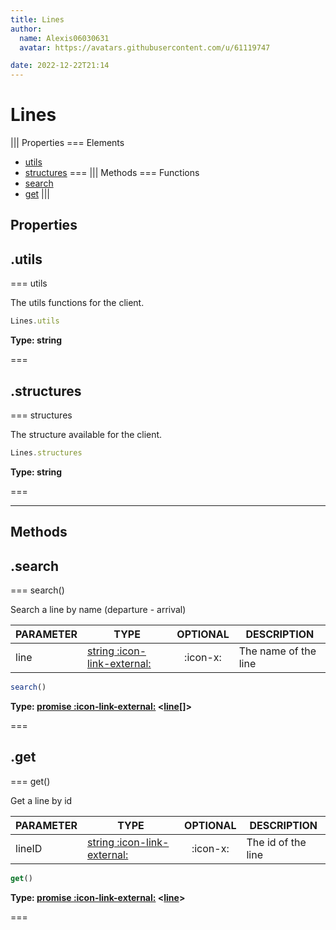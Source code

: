```yaml
---
title: Lines
author:
  name: Alexis06030631
  avatar: https://avatars.githubusercontent.com/u/61119747

date: 2022-12-22T21:14
---
```


# Lines

||| Properties
=== Elements
- [utils](#utils)
- [structures](#structures)
===
||| Methods
=== Functions
- [search](#search)
- [get](#get)
|||
## Properties
## .utils

=== utils

The utils functions for the client.


```javascript
Lines.utils
```
**Type: string**

===

## .structures

=== structures

The structure available for the client.


```javascript
Lines.structures
```
**Type: string**

===

---
## Methods
## .search

=== search()

Search a line by name (departure - arrival)

| PARAMETER | TYPE | OPTIONAL | DESCRIPTION |
| --- | --- | :---: | --- |
| line | [string :icon-link-external:](https://developer.mozilla.org/en-US/docs/Web/JavaScript/Reference/Global_Objects/String) | :icon-x: | The name of the line |

```javascript
search()
```
**Type: [promise :icon-link-external:](https://developer.mozilla.org/en-US/docs/Web/JavaScript/Reference/Global_Objects/Promise) <[line](../structures/line)[]>**

===

## .get

=== get()

Get a line by id

| PARAMETER | TYPE | OPTIONAL | DESCRIPTION |
| --- | --- | :---: | --- |
| lineID | [string :icon-link-external:](https://developer.mozilla.org/en-US/docs/Web/JavaScript/Reference/Global_Objects/String) | :icon-x: | The id of the line |

```javascript
get()
```
**Type: [promise :icon-link-external:](https://developer.mozilla.org/en-US/docs/Web/JavaScript/Reference/Global_Objects/Promise) <[line](../structures/line)>**

===

